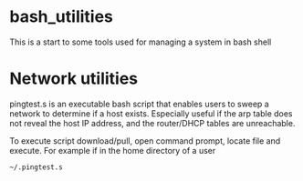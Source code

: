 # bash_utilities
This is a start to some tools used for managing a system in bash shell

# Network utilities
pingtest.s is an executable bash script that enables users to sweep a network to determine if a host exists.  Especially useful if the arp table does not reveal the host IP address, and the router/DHCP tables are unreachable.

To execute script download/pull, open command prompt, locate file and execute.  For example if in the home directory of a user
```bash
~/.pingtest.s
```
